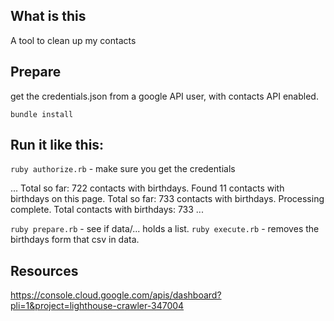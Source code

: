 ## What is this

A tool to clean up my contacts

## Prepare

get the credentials.json from a google API user, with contacts API enabled.

`bundle install`

## Run it like this:

`ruby authorize.rb` - make sure you get the credentials

...
Total so far: 722 contacts with birthdays.
Found 11 contacts with birthdays on this page.
Total so far: 733 contacts with birthdays.
Processing complete. Total contacts with birthdays: 733
...

`ruby prepare.rb` - see if data/... holds a list. 
`ruby execute.rb` - removes the birthdays form that csv in data.

## Resources

https://console.cloud.google.com/apis/dashboard?pli=1&project=lighthouse-crawler-347004



